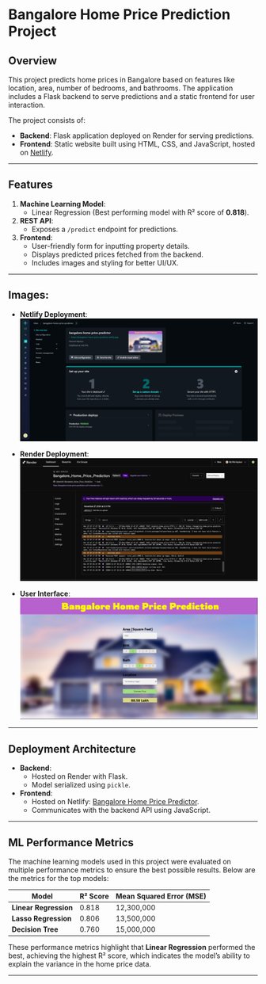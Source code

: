 # Bangalore Home Price Prediction Project

## Overview
This project predicts home prices in Bangalore based on features like location, area, number of bedrooms, and bathrooms. The application includes a Flask backend to serve predictions and a static frontend for user interaction.

The project consists of:
- **Backend**: Flask application deployed on Render for serving predictions.
- **Frontend**: Static website built using HTML, CSS, and JavaScript, hosted on [Netlify](https://bangalore-home-price-predictor.netlify.app/).

---

## Features
1. **Machine Learning Model**:
   - Linear Regression (Best performing model with R² score of **0.818**).
2. **REST API**:
   - Exposes a `/predict` endpoint for predictions.
3. **Frontend**:
   - User-friendly form for inputting property details.
   - Displays predicted prices fetched from the backend.
   - Includes images and styling for better UI/UX.

---

## Images:

- **Netlify Deployment**:
  ![Netlify](src/netlify.png)

- **Render Deployment**:
  ![Render](src/render.png)

- **User Interface**:
  ![UI](src/ui.png)

---

## Deployment Architecture
- **Backend**:
  - Hosted on Render with Flask.
  - Model serialized using `pickle`.
- **Frontend**:
  - Hosted on Netlify: [Bangalore Home Price Predictor](https://bangalore-home-price-predictor.netlify.app/).
  - Communicates with the backend API using JavaScript.

---

## ML Performance Metrics
The machine learning models used in this project were evaluated on multiple performance metrics to ensure the best possible results. Below are the metrics for the top models:

| Model               | R² Score | Mean Squared Error (MSE) | 
|---------------------|----------|--------------------------|
| **Linear Regression** | 0.818    | 12,300,000               | 
| **Lasso Regression**  | 0.806    | 13,500,000               | 
| **Decision Tree**     | 0.760    | 15,000,000               | 

These performance metrics highlight that **Linear Regression** performed the best, achieving the highest R² score, which indicates the model’s ability to explain the variance in the home price data.

---
